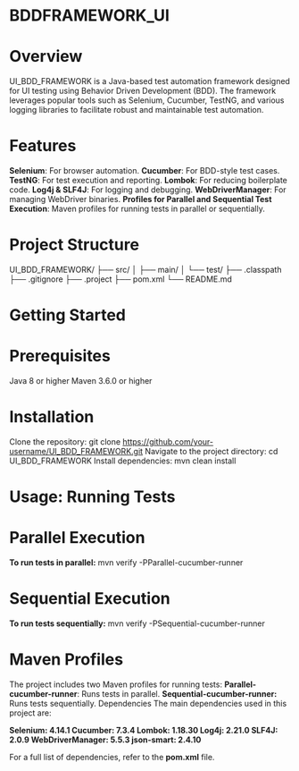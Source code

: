 # BDDFRAMEWORK_UI
# Overview
UI_BDD_FRAMEWORK is a Java-based test automation framework designed for UI testing using Behavior Driven Development (BDD). The framework leverages popular tools such as Selenium, Cucumber, TestNG, and various logging libraries to facilitate robust and maintainable test automation.

# Features
**Selenium**: For browser automation.
**Cucumber**: For BDD-style test cases.
**TestNG**: For test execution and reporting.
**Lombok**: For reducing boilerplate code.
**Log4j & SLF4J**: For logging and debugging.
**WebDriverManager**: For managing WebDriver binaries.
**Profiles for Parallel and Sequential Test Execution**: Maven profiles for running tests in parallel or sequentially.

# Project Structure
UI_BDD_FRAMEWORK/
├── src/
│   ├── main/
│   └── test/
├── .classpath
├── .gitignore
├── .project
├── pom.xml
└── README.md

# Getting Started
# Prerequisites
Java 8 or higher
Maven 3.6.0 or higher

# Installation
Clone the repository:
git clone https://github.com/your-username/UI_BDD_FRAMEWORK.git
Navigate to the project directory:
cd UI_BDD_FRAMEWORK
Install dependencies:
mvn clean install

# Usage:  Running Tests
# Parallel Execution 
**To run tests in parallel:**
mvn verify -PParallel-cucumber-runner
# Sequential Execution
**To run tests sequentially:**
mvn verify -PSequential-cucumber-runner
# Maven Profiles
The project includes two Maven profiles for running tests:
**Parallel-cucumber-runner**: Runs tests in parallel.
**Sequential-cucumber-runner:** Runs tests sequentially.
Dependencies
The main dependencies used in this project are:

**Selenium: 4.14.1
Cucumber: 7.3.4
Lombok: 1.18.30
Log4j: 2.21.0
SLF4J: 2.0.9
WebDriverManager: 5.5.3
json-smart: 2.4.10**

For a full list of dependencies, refer to the **pom.xml** file.

